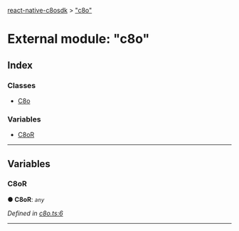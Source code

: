 [react-native-c8osdk](../README.md) > ["c8o"](../modules/_c8o_.md)

# External module: "c8o"

## Index

### Classes

* [C8o](../classes/_c8o_.c8o.md)

### Variables

* [C8oR](_c8o_.md#c8or)

---

## Variables

<a id="c8or"></a>

###  C8oR

**● C8oR**: *`any`*

*Defined in [c8o.ts:6](https://github.com/convertigo/react-native-c8osdk/blob/520c115/src/c8o.ts#L6)*

___

